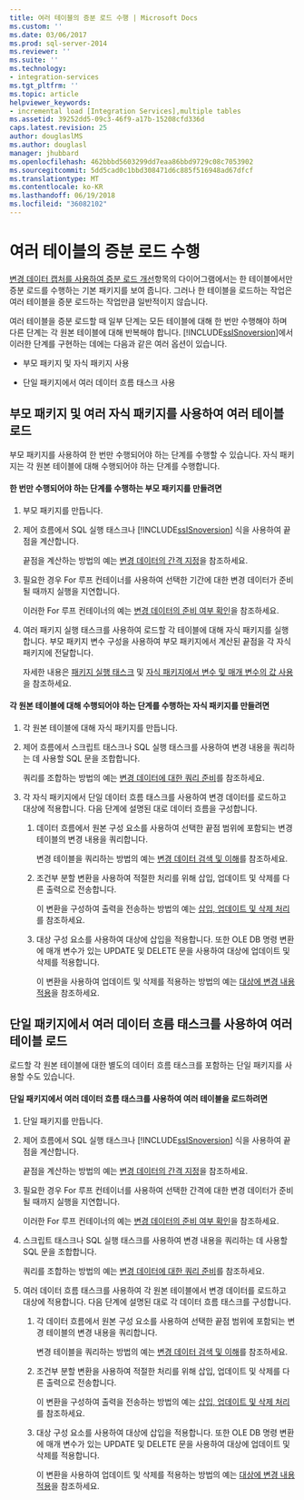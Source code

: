 ```yaml
---
title: 여러 테이블의 증분 로드 수행 | Microsoft Docs
ms.custom: ''
ms.date: 03/06/2017
ms.prod: sql-server-2014
ms.reviewer: ''
ms.suite: ''
ms.technology:
- integration-services
ms.tgt_pltfrm: ''
ms.topic: article
helpviewer_keywords:
- incremental load [Integration Services],multiple tables
ms.assetid: 39252dd5-09c3-46f9-a17b-15208cfd336d
caps.latest.revision: 25
author: douglaslMS
ms.author: douglasl
manager: jhubbard
ms.openlocfilehash: 462bbbd5603299dd7eaa86bbd9729c08c7053902
ms.sourcegitcommit: 5dd5cad0c1bbd308471d6c885f516948ad67dfcf
ms.translationtype: MT
ms.contentlocale: ko-KR
ms.lasthandoff: 06/19/2018
ms.locfileid: "36082102"
---
```

# <a name="perform-an-incremental-load-of-multiple-tables"></a>여러 테이블의 증분 로드 수행
  [변경 데이터 캡처를 사용하여 증분 로드 개선](change-data-capture-ssis.md)항목의 다이어그램에서는 한 테이블에서만 증분 로드를 수행하는 기본 패키지를 보여 줍니다. 그러나 한 테이블을 로드하는 작업은 여러 테이블을 증분 로드하는 작업만큼 일반적이지 않습니다.  
  
 여러 테이블을 증분 로드할 때 일부 단계는 모든 테이블에 대해 한 번만 수행해야 하며 다른 단계는 각 원본 테이블에 대해 반복해야 합니다. [!INCLUDE[ssISnoversion](../../includes/ssisnoversion-md.md)]에서 이러한 단계를 구현하는 데에는 다음과 같은 여러 옵션이 있습니다.  
  
-   부모 패키지 및 자식 패키지 사용  
  
-   단일 패키지에서 여러 데이터 흐름 태스크 사용  
  
## <a name="loading-multiple-tables-by-using-a-parent-package-and-multiple-child-packages"></a>부모 패키지 및 여러 자식 패키지를 사용하여 여러 테이블 로드  
 부모 패키지를 사용하여 한 번만 수행되어야 하는 단계를 수행할 수 있습니다. 자식 패키지는 각 원본 테이블에 대해 수행되어야 하는 단계를 수행합니다.  
  
#### <a name="to-create-a-parent-package-that-performs-those-steps-that-only-have-to-be-done-once"></a>한 번만 수행되어야 하는 단계를 수행하는 부모 패키지를 만들려면  
  
1.  부모 패키지를 만듭니다.  
  
2.  제어 흐름에서 SQL 실행 태스크나 [!INCLUDE[ssISnoversion](../../includes/ssisnoversion-md.md)] 식을 사용하여 끝점을 계산합니다.  
  
     끝점을 계산하는 방법의 예는 [변경 데이터의 간격 지정](specify-an-interval-of-change-data.md)을 참조하세요.  
  
3.  필요한 경우 For 루프 컨테이너를 사용하여 선택한 기간에 대한 변경 데이터가 준비될 때까지 실행을 지연합니다.  
  
     이러한 For 루프 컨테이너의 예는 [변경 데이터의 준비 여부 확인](determine-whether-the-change-data-is-ready.md)을 참조하세요.  
  
4.  여러 패키지 실행 태스크를 사용하여 로드할 각 테이블에 대해 자식 패키지를 실행합니다. 부모 패키지 변수 구성을 사용하여 부모 패키지에서 계산된 끝점을 각 자식 패키지에 전달합니다.  
  
     자세한 내용은 [패키지 실행 태스크](../control-flow/execute-package-task.md) 및 [자식 패키지에서 변수 및 매개 변수의 값 사용](../use-the-values-of-variables-and-parameters-in-a-child-package.md)을 참조하세요.  
  
#### <a name="to-create-child-packages-to-perform-those-steps-that-have-to-be-done-for-each-source-table"></a>각 원본 테이블에 대해 수행되어야 하는 단계를 수행하는 자식 패키지를 만들려면  
  
1.  각 원본 테이블에 대해 자식 패키지를 만듭니다.  
  
2.  제어 흐름에서 스크립트 태스크나 SQL 실행 태스크를 사용하여 변경 내용을 쿼리하는 데 사용할 SQL 문을 조합합니다.  
  
     쿼리를 조합하는 방법의 예는 [변경 데이터에 대한 쿼리 준비](prepare-to-query-for-the-change-data.md)를 참조하세요.  
  
3.  각 자식 패키지에서 단일 데이터 흐름 태스크를 사용하여 변경 데이터를 로드하고 대상에 적용합니다. 다음 단계에 설명된 대로 데이터 흐름을 구성합니다.  
  
    1.  데이터 흐름에서 원본 구성 요소를 사용하여 선택한 끝점 범위에 포함되는 변경 테이블의 변경 내용을 쿼리합니다.  
  
         변경 테이블을 쿼리하는 방법의 예는 [변경 데이터 검색 및 이해](retrieve-and-understand-the-change-data.md)를 참조하세요.  
  
    2.  조건부 분할 변환을 사용하여 적절한 처리를 위해 삽입, 업데이트 및 삭제를 다른 출력으로 전송합니다.  
  
         이 변환을 구성하여 출력을 전송하는 방법의 예는 [삽입, 업데이트 및 삭제 처리](process-inserts-updates-and-deletes.md)를 참조하세요.  
  
    3.  대상 구성 요소를 사용하여 대상에 삽입을 적용합니다. 또한 OLE DB 명령 변환에 매개 변수가 있는 UPDATE 및 DELETE 문을 사용하여 대상에 업데이트 및 삭제를 적용합니다.  
  
         이 변환을 사용하여 업데이트 및 삭제를 적용하는 방법의 예는 [대상에 변경 내용 적용](apply-the-changes-to-the-destination.md)을 참조하세요.  
  
## <a name="loading-multiple-tables-by-using-multiple-data-flow-tasks-in-a-single-package"></a>단일 패키지에서 여러 데이터 흐름 태스크를 사용하여 여러 테이블 로드  
 로드할 각 원본 테이블에 대한 별도의 데이터 흐름 태스크를 포함하는 단일 패키지를 사용할 수도 있습니다.  
  
#### <a name="to-load-multiple-tables-by-using-multiple-data-flow-tasks-in-a-single-package"></a>단일 패키지에서 여러 데이터 흐름 태스크를 사용하여 여러 테이블을 로드하려면  
  
1.  단일 패키지를 만듭니다.  
  
2.  제어 흐름에서 SQL 실행 태스크나 [!INCLUDE[ssISnoversion](../../includes/ssisnoversion-md.md)] 식을 사용하여 끝점을 계산합니다.  
  
     끝점을 계산하는 방법의 예는 [변경 데이터의 간격 지정](specify-an-interval-of-change-data.md)을 참조하세요.  
  
3.  필요한 경우 For 루프 컨테이너를 사용하여 선택한 간격에 대한 변경 데이터가 준비될 때까지 실행을 지연합니다.  
  
     이러한 For 루프 컨테이너의 예는 [변경 데이터의 준비 여부 확인](determine-whether-the-change-data-is-ready.md)을 참조하세요.  
  
4.  스크립트 태스크나 SQL 실행 태스크를 사용하여 변경 내용을 쿼리하는 데 사용할 SQL 문을 조합합니다.  
  
     쿼리를 조합하는 방법의 예는 [변경 데이터에 대한 쿼리 준비](prepare-to-query-for-the-change-data.md)를 참조하세요.  
  
5.  여러 데이터 흐름 태스크를 사용하여 각 원본 테이블에서 변경 데이터를 로드하고 대상에 적용합니다. 다음 단계에 설명된 대로 각 데이터 흐름 태스크를 구성합니다.  
  
    1.  각 데이터 흐름에서 원본 구성 요소를 사용하여 선택한 끝점 범위에 포함되는 변경 테이블의 변경 내용을 쿼리합니다.  
  
         변경 테이블을 쿼리하는 방법의 예는 [변경 데이터 검색 및 이해](retrieve-and-understand-the-change-data.md)를 참조하세요.  
  
    2.  조건부 분할 변환을 사용하여 적절한 처리를 위해 삽입, 업데이트 및 삭제를 다른 출력으로 전송합니다.  
  
         이 변환을 구성하여 출력을 전송하는 방법의 예는 [삽입, 업데이트 및 삭제 처리](process-inserts-updates-and-deletes.md)를 참조하세요.  
  
    3.  대상 구성 요소를 사용하여 대상에 삽입을 적용합니다. 또한 OLE DB 명령 변환에 매개 변수가 있는 UPDATE 및 DELETE 문을 사용하여 대상에 업데이트 및 삭제를 적용합니다.  
  
         이 변환을 사용하여 업데이트 및 삭제를 적용하는 방법의 예는 [대상에 변경 내용 적용](apply-the-changes-to-the-destination.md)을 참조하세요.  
  
  